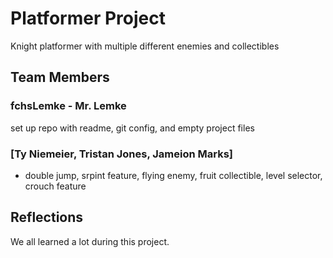 # Platformer Project
Knight platformer with multiple different enemies and collectibles


## Team Members
### fchsLemke - Mr. Lemke
set up repo with readme, git config, and empty project files
### [Ty Niemeier, Tristan Jones, Jameion Marks]
* double jump, srpint feature, flying enemy, fruit collectible, level selector, crouch feature



## Reflections
We all learned a lot during this project.
